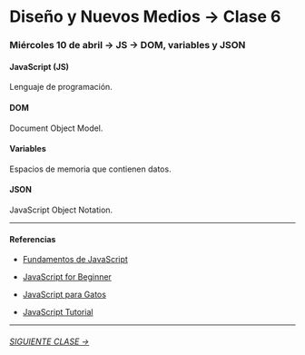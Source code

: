 # Diseño y Nuevos Medios → Clase 6  

### Miércoles 10 de abril → JS → DOM, variables y JSON

#### JavaScript (JS)

Lenguaje de programación.

#### DOM

Document Object Model.

#### Variables

Espacios de memoria que contienen datos.

#### JSON

JavaScript Object Notation.

- - - - - - -

#### Referencias

- [Fundamentos de JavaScript](https://developer.mozilla.org/es/docs/Learn/Getting_started_with_the_web/JavaScript_basics)

- [JavaScript for Beginner](http://xahlee.info/js/js_basics_index.html)

- [JavaScript para Gatos](https://jsparagatos.com/)

- [JavaScript Tutorial](https://www.w3schools.com/js/)

- - - - - - - 

###### [SIGUIENTE CLASE →](https://github.com/profesorfaco/dno037-2019/tree/gh-pages/clase-07)
